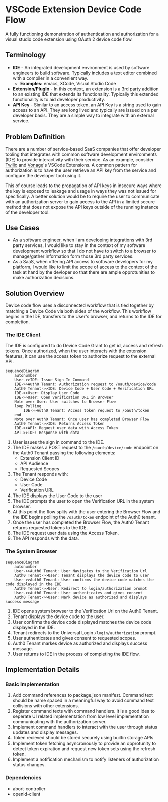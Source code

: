 # VSCode Extension Device Code Flow
A fully functioning demonstration of authentication and authorization for a visual studio code extension using OAuth 2 device code flow.

## Terminology
 - **IDE** - An integrated development environment is used by software engineers to build software. Typically includes a text editor combined with a compiler in a convenient way.
    - **Examples:** emacs, XCode, Visual Studio Code
- **Extension/PlugIn** - In this context, an extension is a 3rd party addition to an existing IDE that extends its functionality. Typically this extended functionality is to aid developer productivity.
- **API Key** - Similar to an access token, an API Key is a string used to gain access to an API. They are long lived and typically are issued on a per developer basis. They are a simple way to integrate with an external service.

## Problem Definition

There are a number of service-based SaaS companies that offer developer tooling that integrates with common software development environments (IDE) to provide interactivity with their service. As an example, consider [Twilio](https://marketplace.visualstudio.com/items?itemName=Twilio.vscode-twilio) and [Vonage](https://marketplace.visualstudio.com/items?itemName=Vonage.vscode)'s VSCode Extensions. A common pattern for authorization is to have the user retrieve an API key from the service and configure the developer tool using it.

This of course leads to the propagation of API keys in insecure ways where the key is exposed to leakage and usage in ways they was not issued for specifically. A better solution would be to require the user to communicate with an authorization server to gain access to the API in a limited secure method that does not expose the API keys outside of the running instance of the developer tool.

## Use Cases
 - As a software engineer, when I am developing integrations with 3rd party services, I would like to stay in the context of my software development workflow so that I do not have to switch to a browser to manage/gather information form those 3rd party services.
 - As a SaaS, when offering API access to software developers for my platform, I would like to limit the scope of access to the context of the task at hand by the devloper so that there are ample opprotunities to make authorization decisions. 

## Solution Overview

Device code flow uses a disconnected workflow that is tied together by matching a Device Code via both sides of the workflow. This workflow begins in the IDE, transfers to the User's browser, and returns to the IDE for completion.

### The IDE Client 

The IDE is configured to do Device Code Grant to get id, access and refresh tokens. Once authorized, when the user interacts with the extension features, it can use the access token to authorize request to the external API.

```mermaid
sequenceDiagram
    autonumber
    User->>IDE: Issue Sign In Command
    IDE->>Auth0 Tenant: Authorization request to /oauth/device/code
    Auth0 Tenant->>IDE: Device Code + User Code + Verification URL
    IDE->>User: Display User Code
    IDE->>User: Open Verification URL in Browser
    Note over User: User switches to Browser Flow
    loop Polling
        IDE->>Auth0 Tenant: Access token request to /oauth/token
    end
    Note over Auth0 Tenant: Once user has completed Browser Flow
    Auth0 Tenant->>IDE: Returns Access Token
    IDE->>API: Request user data with Access Token
    API->>IDE: Response with data
```
1. User issues the sign in command to the IDE.
2. The IDE makes a POST request to the `/oauth/device/code` endpoint on the Auth0 Tenant passing the following elements:
    - Extension Client ID
    - API Audience
    - Requested Scopes
3. The Tenant responds with:
    - Device Code
    - User Code
    - Verification URL
4. The IDE displays the User Code to the user
5. The IDE prompts the user to open the Verification URL in the system browser.
6. At this point the flow splits with the user entering the Browser Flow and the IDE begins polling the `/oauth/token` endpoint of the Auth0 tenant.
7. Once the user has completed the Browser Flow, the Auth0 Tenant returns requested tokens to the IDE.
8. The IDE request user data using the Access Token.
9. The API responds with the data.

### The System Browser

```mermaid
sequenceDiagram
    autonumber
    User->>Auth0 Tenant: User Navigates to the Verification Url
    Auth0 Tenant->>User: Tenant displays the device code to user
    User->>Auth0 Tenant: User confirms the device code matches the code displayed in the IDE
    Auth0 Tenant->>User: Redirect to login/authorization prompt
    User->>Auth0 Tenant: User authenticates and gives consent
    Auth0 Tenant->>User: Mark device as authorized and displays success message
```
1. IDE opens system browser to the Verification Url on the Auth0 Tenant.
2. Tenant displays the device code to the user.
3. User confirms the device code displayed matches the device code displayed in the IDE.
4. Tenant redirects to the Universal Login `/login/authorization` prompt.
5. User authenticates and gives consent to requested scopes.
6. Auth0 Tenant markes device as authorized and displays success message.
7. User returns to IDE in the process of completing the IDE flow.

## Implementation Details

### Basic Implementation

1. Add command references to package.json manifest. Command text should be name spaced in a meaningful way to avoid command text collisions with other extensions.
2. Register command texts with command handlers. It is a good idea to seperate UI related implementation from low level implementation communicating with the authorization server.
3. Implement command handlers to interact with the user through status updates and display messages.
4. Token recieved should be stored securely using builtin storage APIs
5. Implement token fetching asyncronously to provide an opprotunity to detect token expiration and request new token sets using the refresh token.
6. Implement a notification mechanism to notify listeners of authorization status changes.

### Dependencies

 - abort-controller
 - openid-client